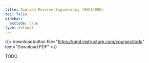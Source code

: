 ```yaml
---
title: Applied Reverse Engineering (HACS408E)
toc: false
sidebar:
  exclude: true
type: default
---
```


{{< downloadbutton file="https://umd.instructure.com/courses/todo"
text="Download PDF" >}}

TODO
